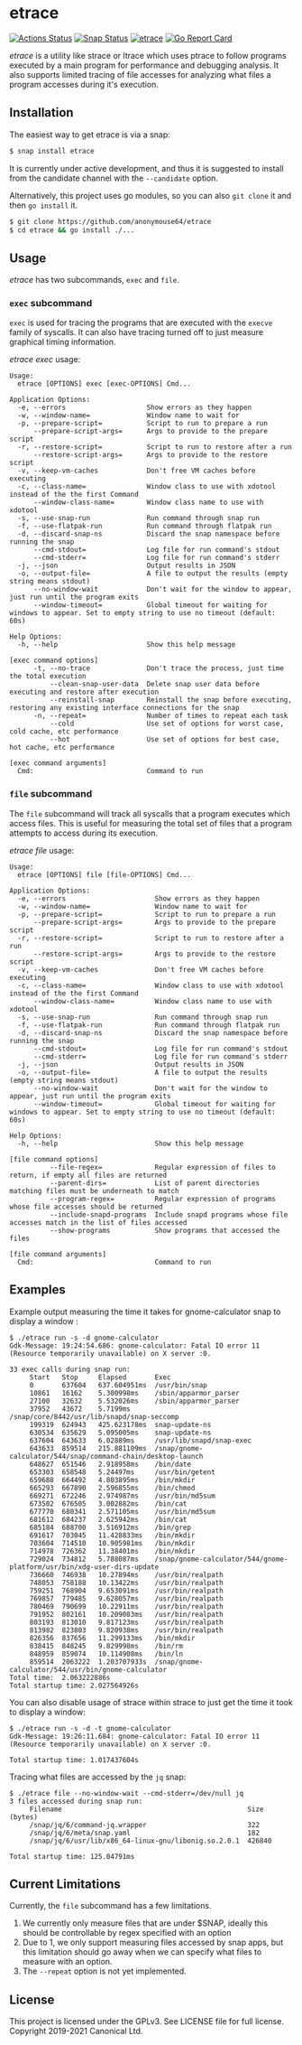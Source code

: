 # etrace
[![Actions Status](https://github.com/anonymouse64/etrace/workflows/Go/badge.svg)](https://github.com/anonymouse64/etrace/actions)
[![Snap Status](https://github.com/canonical/etrace/actions/workflows/snap.yml/badge.svg)](https://github.com/canonical/etrace/actions/workflows/snap.yml)
[![etrace](https://snapcraft.io//etrace/badge.svg)](https://snapcraft.io/etrace)
[![Go Report Card](https://goreportcard.com/badge/github.com/canonical/etrace)](https://goreportcard.com/report/github.com/canonical/etrace)

_etrace_ is a utility like strace or ltrace which uses ptrace to follow programs executed by a main program for performance and debugging analysis. It also supports limited tracing of file accesses for analyzing what files a program accesses during it's execution.

## Installation

The easiest way to get etrace is via a snap:

```bash
$ snap install etrace
```

It is currently under active development, and thus it is suggested to install
from the candidate channel with the `--candidate` option.

Alternatively, this project uses go modules, so you can also `git clone` it and then `go install` it.

```bash
$ git clone https://github.com/anonymouse64/etrace 
$ cd etrace && go install ./...
```

## Usage

_etrace_ has two subcommands, `exec` and `file`.

### `exec` subcommand

`exec` is used for tracing the programs that are executed with the `execve` family of syscalls. It can also have tracing turned off to just measure graphical timing information.

_etrace exec_ usage:

```
Usage:
  etrace [OPTIONS] exec [exec-OPTIONS] Cmd...

Application Options:
  -e, --errors                    Show errors as they happen
  -w, --window-name=              Window name to wait for
  -p, --prepare-script=           Script to run to prepare a run
      --prepare-script-args=      Args to provide to the prepare script
  -r, --restore-script=           Script to run to restore after a run
      --restore-script-args=      Args to provide to the restore script
  -v, --keep-vm-caches            Don't free VM caches before executing
  -c, --class-name=               Window class to use with xdotool instead of the the first Command
      --window-class-name=        Window class name to use with xdotool
  -s, --use-snap-run              Run command through snap run
  -f, --use-flatpak-run           Run command through flatpak run
  -d, --discard-snap-ns           Discard the snap namespace before running the snap
      --cmd-stdout=               Log file for run command's stdout
      --cmd-stderr=               Log file for run command's stderr
  -j, --json                      Output results in JSON
  -o, --output-file=              A file to output the results (empty string means stdout)
      --no-window-wait            Don't wait for the window to appear, just run until the program exits
      --window-timeout=           Global timeout for waiting for windows to appear. Set to empty string to use no timeout (default: 60s)

Help Options:
  -h, --help                      Show this help message

[exec command options]
      -t, --no-trace              Don't trace the process, just time the total execution
          --clean-snap-user-data  Delete snap user data before executing and restore after execution
          --reinstall-snap        Reinstall the snap before executing, restoring any existing interface connections for the snap
      -n, --repeat=               Number of times to repeat each task
          --cold                  Use set of options for worst case, cold cache, etc performance
          --hot                   Use set of options for best case, hot cache, etc performance

[exec command arguments]
  Cmd:                            Command to run
```

### `file` subcommand

The `file` subcommand will track all syscalls that a program executes which access files. This is useful for measuring the total set of files that a program attempts to access during its execution.

_etrace file_ usage:

```
Usage:
  etrace [OPTIONS] file [file-OPTIONS] Cmd...

Application Options:
  -e, --errors                      Show errors as they happen
  -w, --window-name=                Window name to wait for
  -p, --prepare-script=             Script to run to prepare a run
      --prepare-script-args=        Args to provide to the prepare script
  -r, --restore-script=             Script to run to restore after a run
      --restore-script-args=        Args to provide to the restore script
  -v, --keep-vm-caches              Don't free VM caches before executing
  -c, --class-name=                 Window class to use with xdotool instead of the the first Command
      --window-class-name=          Window class name to use with xdotool
  -s, --use-snap-run                Run command through snap run
  -f, --use-flatpak-run             Run command through flatpak run
  -d, --discard-snap-ns             Discard the snap namespace before running the snap
      --cmd-stdout=                 Log file for run command's stdout
      --cmd-stderr=                 Log file for run command's stderr
  -j, --json                        Output results in JSON
  -o, --output-file=                A file to output the results (empty string means stdout)
      --no-window-wait              Don't wait for the window to appear, just run until the program exits
      --window-timeout=             Global timeout for waiting for windows to appear. Set to empty string to use no timeout (default: 60s)

Help Options:
  -h, --help                        Show this help message

[file command options]
          --file-regex=             Regular expression of files to return, if empty all files are returned
          --parent-dirs=            List of parent directories matching files must be underneath to match
          --program-regex=          Regular expression of programs whose file accesses should be returned
          --include-snapd-programs  Include snapd programs whose file accesses match in the list of files accessed
          --show-programs           Show programs that accessed the files

[file command arguments]
  Cmd:                              Command to run
```


## Examples

Example output measuring the time it takes for gnome-calculator snap to display a window :

```
$ ./etrace run -s -d gnome-calculator
Gdk-Message: 19:24:54.686: gnome-calculator: Fatal IO error 11 (Resource temporarily unavailable) on X server :0.

33 exec calls during snap run:
     Start   Stop     Elapsed       Exec
     0       637604   637.604951ms  /usr/bin/snap
     10861   16162    5.300998ms    /sbin/apparmor_parser
     27100   32632    5.532026ms    /sbin/apparmor_parser
     37952   43672    5.7199ms      /snap/core/8442/usr/lib/snapd/snap-seccomp
     199319  624943   425.623178ms  snap-update-ns
     630534  635629   5.095005ms    snap-update-ns
     637604  643633   6.02889ms     /usr/lib/snapd/snap-exec
     643633  859514   215.881109ms  /snap/gnome-calculator/544/snap/command-chain/desktop-launch
     648627  651546   2.918958ms    /bin/date
     653303  658548   5.24497ms     /usr/bin/getent
     659688  664492   4.803895ms    /bin/mkdir
     665293  667890   2.596855ms    /bin/chmod
     669271  672246   2.974987ms    /usr/bin/md5sum
     673502  676505   3.002882ms    /bin/cat
     677770  680341   2.571105ms    /usr/bin/md5sum
     681612  684237   2.625942ms    /bin/cat
     685184  688700   3.516912ms    /bin/grep
     691617  703045   11.428833ms   /bin/mkdir
     703604  714510   10.905981ms   /bin/mkdir
     714978  726362   11.38401ms    /bin/mkdir
     729024  734812   5.788087ms    /snap/gnome-calculator/544/gnome-platform/usr/bin/xdg-user-dirs-update
     736660  746938   10.27894ms    /usr/bin/realpath
     748053  758188   10.13422ms    /usr/bin/realpath
     759251  768904   9.653091ms    /usr/bin/realpath
     769857  779485   9.628057ms    /usr/bin/realpath
     780469  790699   10.22911ms    /usr/bin/realpath
     791952  802161   10.209083ms   /usr/bin/realpath
     803193  813010   9.817123ms    /usr/bin/realpath
     813982  823803   9.820938ms    /usr/bin/realpath
     826356  837656   11.299133ms   /bin/mkdir
     838415  848245   9.829998ms    /bin/rm
     848959  859074   10.114908ms   /bin/ln
     859514  2063222  1.203707933s  /snap/gnome-calculator/544/usr/bin/gnome-calculator
Total time:  2.063222886s
Total startup time: 2.027564926s
```

You can also disable usage of strace within strace to just get the time it took to display a window:

```
$ ./etrace run -s -d -t gnome-calculator
Gdk-Message: 19:26:11.684: gnome-calculator: Fatal IO error 11 (Resource temporarily unavailable) on X server :0.

Total startup time: 1.017437604s
```

Tracing what files are accessed by the `jq` snap:

```
$ ./etrace file --no-window-wait --cmd-stderr=/dev/null jq
3 files accessed during snap run:
     Filename                                              Size (bytes)
     /snap/jq/6/command-jq.wrapper                         322
     /snap/jq/6/meta/snap.yaml                             182
     /snap/jq/6/usr/lib/x86_64-linux-gnu/libonig.so.2.0.1  426840

Total startup time: 125.04791ms
```

## Current Limitations

Currently, the `file` subcommand has a few limitations. 

1. We currently only measure files that are under $SNAP, ideally this should be controllable by regex specified with an option
1. Due to 1, we only support measuring files accessed by snap apps, but this limitation should go away when we can specify what files to measure with an option.
1. The `--repeat` option is not yet implemented.

## License
This project is licensed under the GPLv3. See LICENSE file for full license. Copyright 2019-2021 Canonical Ltd.
